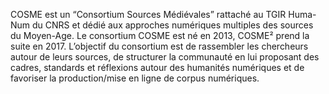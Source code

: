 COSME est un “Consortium Sources Médiévales” rattaché au TGIR Huma-Num du CNRS et dédié aux approches numériques multiples des sources du Moyen-Age. Le consortium COSME est né en 2013, COSME² prend la suite en 2017. L’objectif du consortium est de rassembler les chercheurs autour de leurs sources, de structurer la communauté en lui proposant des cadres, standards et réflexions autour des humanités numériques et de favoriser la production/mise en ligne de corpus numériques.
